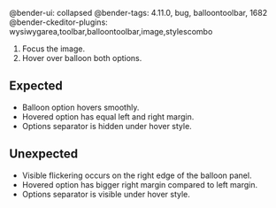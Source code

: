 @bender-ui: collapsed
@bender-tags: 4.11.0, bug, balloontoolbar, 1682
@bender-ckeditor-plugins: wysiwygarea,toolbar,balloontoolbar,image,stylescombo

1. Focus the image.
1. Hover over balloon both options.

## Expected

* Balloon option hovers smoothly.
* Hovered option has equal left and right margin.
* Options separator is hidden under hover style.

## Unexpected

* Visible flickering occurs on the right edge of the balloon panel.
* Hovered option has bigger right margin compared to left margin.
* Options separator is visible under hover style.
